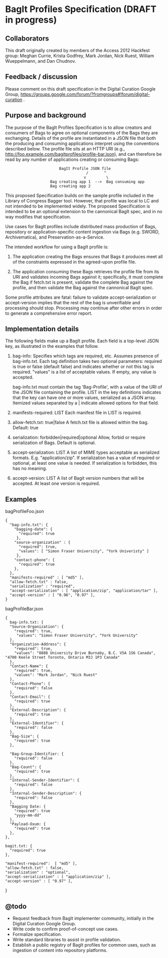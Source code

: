 BagIt Profiles Specification (DRAFT in progress)
===

Collaborators
---
This draft originally created by members of the Access 2012 Hackfest group: Meghan Currie, Krista Godfrey, Mark Jordan, Nick Ruest, William Wueppelmann, and Dan Chudnov.

Feedback / discussion
---

Please comment on this draft specification in the Digital Curation Google Group, https://groups.google.com/forum/?fromgroups#!forum/digital-curation .

Purpose and background
---

The purpose of the BagIt Profiles Specification is to allow creators and consumers of Bags to agree on optional components of the Bags they are exchanging. Details of the profile are instantiated in a JSON file that both the producing and consuming applications interpret using the conventions described below. The profile file sits at an HTTP URI (e.g., http://foo.example.com/bagitprofiles/profile-bar.json), and can therefore be read by any number of applications creating or consuming Bags:

	                        BagIt Profile JSON file
                                        /       ^
                                       v         \
                        Bag creating app 1  -->  Bag consuming app
                        Bag creating app 2


This proposed Specification builds on the sample profile included in the Library of Congress Bagger tool. However, that profile was local to LC and not intended to be implemented widely. The proposed Specification is intended to be an optional extension to the cannonical BagIt spec, and in no way modifies that specification.

Use cases for BagIt profiles include distributed mass production of Bags, repository or application-specific content ingestion via Bags (e.g. SWORD, Archivematica), and Preservation-as-a-Service.

The intended workflow for using a BagIt profile is: 

1. The application creating the Bags ensures that Bags it produces meet all of the constraints expressed in the agreed-upon profile file.

2. The application consuming these Bags retrieves the profile file from its URI and validates incoming Bags against it; specifically, it must complete the Bag if fetch.txt is present, validate the complete Bag against the profile, and then validate the Bag against the cannonical BagIt spec. 

Some profile attributes are fatal: failure to validate accept-serialization or accept-version implies that the rest of the bag is unverifiable and processing should stop. Processing may continue after other errors in order to generate a comprehensive error report.

Implementation details
---

The following fields make up a BagIt profile. Each field is a top-level JSON key, as illustrated in the examples that follow.

1. bag-info:
Specifies which tags are required, etc. Assumes presence of bag-info.txt. Each tag definition takes two optional parameters: required is true or false (default false) and indicates whether or not this tag is required. "values" is a list of acceptable values. If empty, any value is accepted.

	bag-info.txt must contain the tag 'Bag-Profile', with a value of the URI of the JSON file containing the profile. LIST in the key definitions indicates that the key can have one or more values, serialized as a JSON array. Itemized values separated by a | indicate allowed options for that field.

2. manifests-required: LIST
Each manifest file in LIST is required.

3. allow-fetch.txt: true|false
A fetch.txt file is allowed within the bag. Default: true

4. serialization: forbidden|required|optional
Allow, forbid or require serialization of Bags. Default is optional.

5. accept-serialization: LIST
A list of MIME types acceptable as serialized formats. E.g. "application/zip". If serialization has a value of required or optional, at least one value is needed. If serialization is forbidden, this has no meaning.

6. accept-version: LIST
A list of Bagit version numbers that will be accepted. At least one version is required.

Examples
---

bagProfileFoo.json

    {
      "bag-info.txt": {
        "bagging-date": {
          "required": true
         },
        "source-organization" : {
          "required": true,
          "values": [ "Simon Fraser University", "York Univeristy" ]
         },
        "contact-phone": {
          "required": true
        },
      },
      "manifests-required" : [ "md5" ],
      "allow-fetch.txt" : false,
      "serialization" : "required",
      "accept-serialization" : [ "application/zip", "application/tar" ],
      "accept-version" : [ "0.96", "0.97" ],
    }


bagProfileBar.json

    {
      bag-info.txt: {
      "Source-Organization": {
        "required": true,
         "values": "Simon Fraser University", "York University"
      },
      "Organization-Address": {
        "required": true,
        "values": "8888 University Drive Burnaby, B.C. V5A 1S6 Canada", "4700 Keele Street Toronto, Ontario M3J 1P3 Canada"
      },
      "Contact-Name": {
        "required": true,
        "values": "Mark Jordan", "Nick Ruest"
      },
      "Contact-Phone": {
        "required": false
      },
      "Contact-Email": {
        "required": true
      },
      "External-Description": {
        "required": true
      },
      "External-Identifier": {
        "required": false
      },
      "Bag-Size": {
        "required": true
      },
          
      "Bag-Group-Identifier: {
        "required": false
      },
      "Bag-Count": {
        "required": true
      },
      "Internal-Sender-Identifier": {
        "required": false
      },
      "Internal-Sender-Description": {
        "required": false
      },
      "Bagging Date: {
        "required": true
        "yyyy-mm-dd"
      },
      "Payload-Oxum: {
        "required": true
      },
    },
    
    bagit.txt: {
      "required": true
    },

    "manifest-required":  [ "md5" ],
    "allow-fetch.txt" : false,
    "serialization" : "optional",
    "accept-serialization" : [ "application/zip" ],
    "accept-version" : [ "0.97" ],
  }

@todo
---

* Request feedback from BagIt implementer community, initially in the Digital Curation Google Group.
* Write code to confirm proof-of-concept use cases.
* Formalize specification.
* Write standard libraries to assist in profile validation.
* Establish a public registry of BagIt profiles for common uses, such as ingestion of content into repository platforms.
